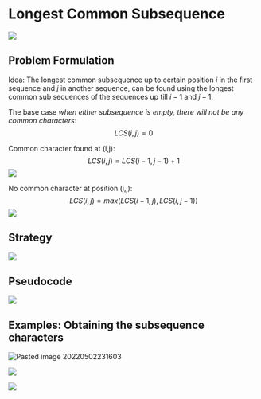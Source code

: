 # Longest Common Subsequence
![](https://i.imgur.com/fZELoJ2.png)
## Problem Formulation
Idea: The longest common subsequence up to certain position $i$ in the first sequence and $j$ in another sequence, can be found using the longest common sub sequences of the sequences up till $i-1$ and $j-1$.

The base case _when either subsequence is empty, there will not be any common characters_:
$$LCS(i,j)=0 $$

Common character found at (i,j):
$$LCS(i,j)= LCS(i-1,j-1)+1 $$
![](https://i.imgur.com/fo60yaQ.png)

No common character at position (i,j):
$$LCS(i,j)=max(LCS(i-1,j), LCS(i,j-1)) $$
![](https://i.imgur.com/4VME9tk.png)

## Strategy
![](https://i.imgur.com/kWJhW98.png)

## Pseudocode
![](https://i.imgur.com/J0RXXZu.png)

## Examples: Obtaining the subsequence characters
![Pasted image 20220502231603](Pics/Pasted%20image%2020220502231603.png)

![](https://i.imgur.com/5u32FFZ.png)

![](https://i.imgur.com/zOAFyUO.png)
